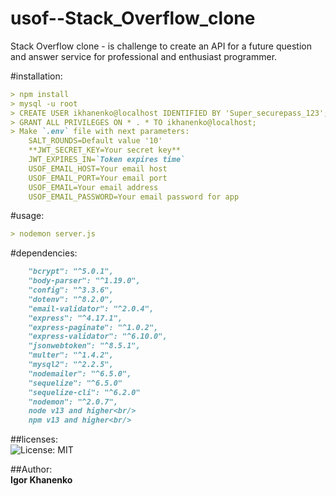# usof--Stack_Overflow_clone
Stack Overflow clone -  is challenge to create an API for a future question and answer service for professional and enthusiast programmer.

#installation:
```md
> npm install
> mysql -u root
> CREATE USER ikhanenko@localhost IDENTIFIED BY 'Super_securepass_123';
> GRANT ALL PRIVILEGES ON * . * TO ikhanenko@localhost;
> Make `.env` file with next parameters:
    SALT_ROUNDS=Default value '10'
    **JWT_SECRET_KEY=Your secret key**
    JWT_EXPIRES_IN=`Token expires time`
    USOF_EMAIL_HOST=Your email host
    USOF_EMAIL_PORT=Your email port
    USOF_EMAIL=Your email address
    USOF_EMAIL_PASSWORD=Your email password for app

```
#usage:
```md
> nodemon server.js
```

#dependencies:<br/>
```md
    "bcrypt": "^5.0.1",
    "body-parser": "^1.19.0",
    "config": "^3.3.6",
    "dotenv": "^8.2.0",
    "email-validator": "^2.0.4",
    "express": "^4.17.1",
    "express-paginate": "^1.0.2",
    "express-validator": "^6.10.0",
    "jsonwebtoken": "^8.5.1",
    "multer": "^1.4.2",
    "mysql2": "^2.2.5",
    "nodemailer": "^6.5.0",
    "sequelize": "^6.5.0"
    "sequelize-cli": "^6.2.0"
    "nodemon": "^2.0.7",
    node v13 and higher<br/>
    npm v13 and higher<br/>
```
##licenses:<br/>
![License: MIT](https://img.shields.io/badge/License-MIT-green.svg)

##Author:<br/>
**Igor Khanenko**